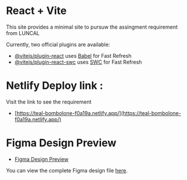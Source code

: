 # React + Vite

This site provides a minimal site to pursuw the assingment requirement from LUNCAL

Currently, two official plugins are available:

- [@vitejs/plugin-react](https://github.com/vitejs/vite-plugin-react/blob/main/packages/plugin-react/README.md) uses [Babel](https://babeljs.io/) for Fast Refresh
- [@vitejs/plugin-react-swc](https://github.com/vitejs/vite-plugin-react-swc) uses [SWC](https://swc.rs/) for Fast Refresh


# Netlify Deploy link :

Visit the link to see the requirement 
- [https://teal-bombolone-f0a19a.netlify.app/](https://teal-bombolone-f0a19a.netlify.app/)


# Figma Design Preview

- [Figma Design Preview](./public/Sample.png)

You can view the complete Figma design file [here](./public/Sample.fig).